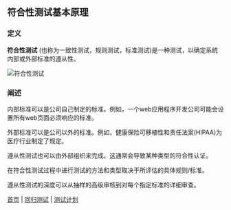 ## 符合性测试基本原理

### 定义

**符合性测试** (也称为一致性测试，规则测试，标准测试)是一种测试，以确定系统内部或外部标准的遵从性。

![符合性测试](https://mmbiz.qpic.cn/mmbiz_jpg/4iaE7bB4HCjcUdtgiaNZ9yFpnHY3UBp7Vfs460aza7cKbYib4PSDic9USfyblTudXFjyricgJ5ZMgct52vfNI6OSKXQ/0?wx_fmt=jpeg)

### 阐述

内部标准可以是公司自己制定的标准。例如，一个web应用程序开发公司可能会设置所有web页面必须响应的标准。

外部标准可以是公司以外的标准。例如，健康保险可移植性和责任法案(HIPAA)为医疗行业制定了规定。

遵从性测试也可以由外部组织来完成。这通常会导致某种类型的符合性认证。

在符合性测试过程中进行测试的方法和类型取决于所评估的具体规则/标准。

遵从性测试的深度可以从抽样的高级审核到对每个指定标准的详细审查。

[首页](index.md)  |  [回归测试](回归测试.md)  |  [测试计划](测试计划.md) 
